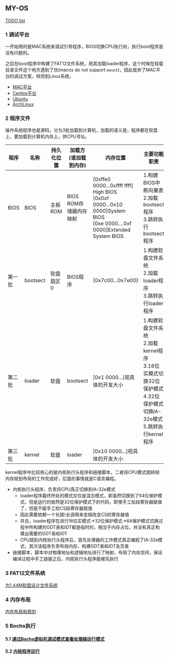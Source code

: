 ## MY-OS

[TODO list](./TODO.md)

### 1 调试平台

一开始用的是MAC系统来调试引导程序，BIOS切换CPU执行权，执行boot程序是没有问题的。

之后在boot程序中构建了FAT12文件系统，用其加载loader程序，这个时候在挂载目录文件这个地方遇到了坎(macos do not support `mount`)，因此放弃了MAC平台的调试方案，转而到Linux系统。

* [MAC平台](./docs/MAC.md)
* [Centos平台](./docs/CENTOS.md)
* [Ubuntu](./docs/UBUNTU.md)
* [ArchLinux](./docs/ArchLinux.md)

### 2 程序文件

操作系统程序也是源码，分为3批加载到计算机，加载的语义是，程序都在软盘上，要加载到计算机内存上，供CPU寻址。

| 程序   | 名称     | 持久化位置 | 加载方(谁加载到内存)   | 内存位置                                                     | 主要功能职责                                                 |
| ------ | -------- | ---------- | ---------------------- | ------------------------------------------------------------ | ------------------------------------------------------------ |
| BIOS   | BIOS     | 主板ROM    | BIOS ROM存储器内存映射 | [0xffe0 0000...0xffff ffff] High BIOS<br />[0x0xf 0000...0x10 0000]System BIOS<br />[0xe 0000....0xf 0000]Extended System BIOS | 1.构建BIOS中断向量表<br />2.加载bootsect程序<br />3.跳转执行bootsect程序 |
| 第一批 | bootsect | 软盘扇区0  | BIOS程序               | [0x7c00...0x7e00]                                            | 1.构建软盘文件系统<br />2.加载loader程序<br />3.跳转执行loader程序 |
| 第二批 | loader   | 软盘       | bootsect               | [0x1 0000...]视具体的开发大小                                | 1.构建软盘文件系统<br />2.加载kernel程序<br />3.16位实模式切换32位保护模式<br />4.32位保护模式切换IA-32e模式<br />5.跳转执行kernel程序 |
| 第三批 | kernel   | 软盘       | loader                 | [0x10 0000...]视具体的开发大小                               |                                                              |

kernel程序中比较核心的是内核执行头程序和链接脚本，二者将CPU模式跳转和内存规划布局的工作完成好，后面的事情就是C语言编程。

* 内核执行头程序，负责将CPU真正切换到IA-32e模式
  * loader程序最终所处的模式仅仅是混合模式，即虽然切换到了64位保护模式，但是运行的依然是32位保护模式下的代码，即使手工给段寄存器赋值了，但是不能手工给CS段寄存器赋值
  * 因此需要依赖一个长跳\长调用来变相改变CS的寄存器值
  * 并且，loader程序在进行16位实模式->32位保护模式->64保护模式切换过程中所构建的GDT表和IDT都是临时的，相当于内存占位，并没有真正构建出需要的GDT表和IDT
  * CPU跳到内核执行头程序后，首先处理器的工作模式真正编程了IA-32e模式，其次该程序负责布局内存，构建GDT表和IDT及页表
* 链接脚本，脚本中对物理地址和逻辑地址进行了映射，布局了内存空间，保证编译过程中手工链接之后，内核执行头程序能被先执行

### 3 FAT12文件系统

[为1.44M软盘设计文件系统](./docs/FD.md)

### 4 内存布局

[内存布局和规划](./docs/MEM.md)

### 5 Bochs执行

#### 5.1 [通过Bochs虚拟机调试模式查看处理器运行模式](./docs/CPU-MODE.md)

#### 5.2 [内核程序运行](./docs/SNAPSHOT.md)

